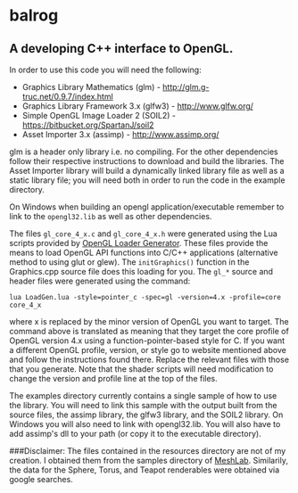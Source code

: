# balrog

## A developing C++ interface to OpenGL.

In order to use this code you will need the following:

* Graphics Library Mathematics (glm) - http://glm.g-truc.net/0.9.7/index.html
* Graphics Library Framework 3.x (glfw3) - http://www.glfw.org/
* Simple OpenGL Image Loader 2 (SOIL2) - https://bitbucket.org/SpartanJ/soil2
* Asset Importer 3.x (assimp) - http://www.assimp.org/

glm is a header only library i.e. no compiling. For the other dependencies follow their respective instructions to download and build the libraries. The Asset Importer library will build a dynamically linked library file as well as a static library file; you will need both in order to run the code in the example directory. 

On Windows when building an opengl application/executable remember to link to the `opengl32.lib` as well as other dependencies.

The files `gl_core_4_x.c` and `gl_core_4_x.h` were generated using the Lua scripts provided by [OpenGL Loader Generator](https://bitbucket.org/alfonse/glloadgen/wiki/Home). 
These files provide the means to load OpenGL API functions into C/C++ applications (alternative method to using glut or glew). The `initGraphics()` function in the Graphics.cpp source file does this loading for you.
The `gl_*` source and header files were generated using the command:

`lua LoadGen.lua -style=pointer_c -spec=gl -version=4.x -profile=core core_4_x` 

where x is replaced by the minor version of OpenGL you want to target. The command above is translated as meaning that they target the core profile of OpenGL version 4.x using a function-pointer-based style for C. If you want a different OpenGL profile, version, or style go to website mentioned above and follow the instructions found there. Replace the relevant files with those that you generate. Note that the shader scripts will need modification to change the version and profile line at the top of the files.

The examples directory currently contains a single sample of how to use the library. You will need to link this sample with the output built from the source files, the assimp library, the glfw3 library, and the SOIL2 library. On Windows you will also need to link with opengl32.lib. You will also have to add assimp's dll to your path (or copy it to the executable directory).

###Disclaimer:
The files contained in the resources directory are not of my creation. I obtained them from the samples directory of [MeshLab](http://meshlab.sourceforge.net/). Similarily, the data for the Sphere, Torus, and Teapot renderables were obtained via google searches. 
